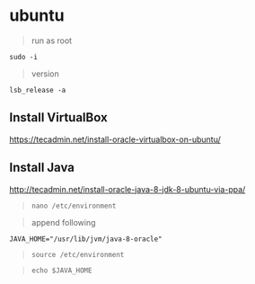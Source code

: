 # ubuntu

> run as root

```
sudo -i
```

> version

```
lsb_release -a
```

## Install VirtualBox

https://tecadmin.net/install-oracle-virtualbox-on-ubuntu/

## Install Java

http://tecadmin.net/install-oracle-java-8-jdk-8-ubuntu-via-ppa/

> `nano /etc/environment`

> append following

```
JAVA_HOME="/usr/lib/jvm/java-8-oracle"
```

> `source /etc/environment`

> `echo $JAVA_HOME`

